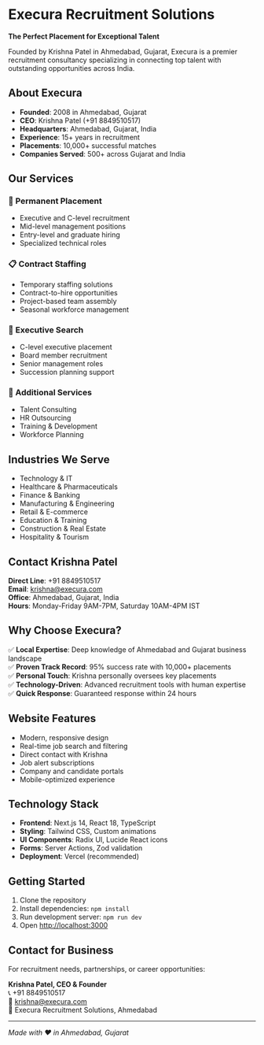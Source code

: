 # Execura Recruitment Solutions

**The Perfect Placement for Exceptional Talent**

Founded by Krishna Patel in Ahmedabad, Gujarat, Execura is a premier recruitment consultancy specializing in connecting top talent with outstanding opportunities across India.

## About Execura

- **Founded**: 2008 in Ahmedabad, Gujarat
- **CEO**: Krishna Patel (+91 8849510517)
- **Headquarters**: Ahmedabad, Gujarat, India
- **Experience**: 15+ years in recruitment
- **Placements**: 10,000+ successful matches
- **Companies Served**: 500+ across Gujarat and India

## Our Services

### 🎯 Permanent Placement
- Executive and C-level recruitment
- Mid-level management positions
- Entry-level and graduate hiring
- Specialized technical roles

### 📋 Contract Staffing
- Temporary staffing solutions
- Contract-to-hire opportunities
- Project-based team assembly
- Seasonal workforce management

### 👑 Executive Search
- C-level executive placement
- Board member recruitment
- Senior management roles
- Succession planning support

### 💼 Additional Services
- Talent Consulting
- HR Outsourcing
- Training & Development
- Workforce Planning

## Industries We Serve

- Technology & IT
- Healthcare & Pharmaceuticals
- Finance & Banking
- Manufacturing & Engineering
- Retail & E-commerce
- Education & Training
- Construction & Real Estate
- Hospitality & Tourism

## Contact Krishna Patel

**Direct Line**: +91 8849510517  
**Email**: krishna@execura.com  
**Office**: Ahmedabad, Gujarat, India  
**Hours**: Monday-Friday 9AM-7PM, Saturday 10AM-4PM IST

## Why Choose Execura?

✅ **Local Expertise**: Deep knowledge of Ahmedabad and Gujarat business landscape  
✅ **Proven Track Record**: 95% success rate with 10,000+ placements  
✅ **Personal Touch**: Krishna personally oversees key placements  
✅ **Technology-Driven**: Advanced recruitment tools with human expertise  
✅ **Quick Response**: Guaranteed response within 24 hours  

## Website Features

- Modern, responsive design
- Real-time job search and filtering
- Direct contact with Krishna
- Job alert subscriptions
- Company and candidate portals
- Mobile-optimized experience

## Technology Stack

- **Frontend**: Next.js 14, React 18, TypeScript
- **Styling**: Tailwind CSS, Custom animations
- **UI Components**: Radix UI, Lucide React icons
- **Forms**: Server Actions, Zod validation
- **Deployment**: Vercel (recommended)

## Getting Started

1. Clone the repository
2. Install dependencies: `npm install`
3. Run development server: `npm run dev`
4. Open [http://localhost:3000](http://localhost:3000)

## Contact for Business

For recruitment needs, partnerships, or career opportunities:

**Krishna Patel, CEO & Founder**  
📞 +91 8849510517  
📧 krishna@execura.com  
🏢 Execura Recruitment Solutions, Ahmedabad

---

*Made with ❤️ in Ahmedabad, Gujarat*
